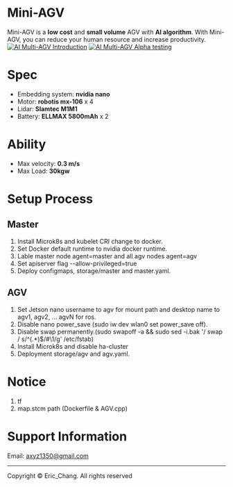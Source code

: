 # Mini-AGV
Mini-AGV is a **low cost** and **small volume** AGV with **AI algorithm**. With Mini-AGV, you can reduce your human resource and increase productivity.  
[![AI Multi-AGV Introduction](https://i9.ytimg.com/vi/v9cYd-3UGPo/mq1.jpg?sqp=CKS1jokG&rs=AOn4CLB78o48jP6MLDDPleuDQbBtzdo4Bw)](https://youtu.be/v9cYd-3UGPo)
[![AI Multi-AGV Alpha testing](https://i9.ytimg.com/vi/6-u3VT48lsA/mq3.jpg?sqp=CKS1jokG&rs=AOn4CLAYFZP7m5zKffTDCI7QP3tO_yCVBw)](https://youtu.be/6-u3VT48lsA)  

# Spec
* Embedding system: **nvidia nano**
* Motor: **robotis mx-106** x 4
* Lidar: **Slamtec M1M1**
* Battery: **ELLMAX 5800mAh** x 2   
# Ability
* Max velocity: **0.3 m/s**
* Max Load: **30kgw**
# Setup Process
## Master   
1. Install Microk8s and kubelet CRI change to docker.
2. Set Docker default runtime to nvidia docker runtime.
3. Lable master node agent=master and all agv nodes agent=agv
4. Set apiserver flag --allow-privileged=true
5. Deploy configmaps, storage/master and master.yaml.
## AGV
1. Set Jetson nano username to agv for mount path and desktop name to agv1, agv2, ... agvN for ros.
2. Disable nano power_save (sudo iw dev wlan0 set power_save off).
3. Disable swap permanently.(sudo swapoff -a && sudo sed -i.bak '/ swap / s/^\(.*\)$/#\1/g' /etc/fstab)
3. Install Microk8s and disable ha-cluster
4. Deployment storage/agv and agv.yaml.
# Notice
1. tf 
2. map.stcm path (Dockerfile & AGV.cpp)
# Support Information
Email: axyz1350@gmail.com

---   
Copyright © Eric_Chang. All rights reserved
